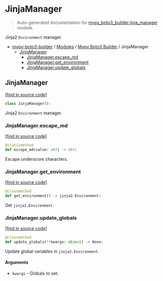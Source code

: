 # JinjaManager

> Auto-generated documentation for [mypy_boto3_builder.jinja_manager](https://github.com/vemel/mypy_boto3_builder/blob/master/mypy_boto3_builder/jinja_manager.py) module.

Jinja2 `Environment` manager.

- [mypy-boto3-builder](../README.md#mypy_boto3_builder) / [Modules](../MODULES.md#mypy-boto3-builder-modules) / [Mypy Boto3 Builder](index.md#mypy-boto3-builder) / JinjaManager
    - [JinjaManager](#jinjamanager)
        - [JinjaManager.escape_md](#jinjamanagerescape_md)
        - [JinjaManager.get_environment](#jinjamanagerget_environment)
        - [JinjaManager.update_globals](#jinjamanagerupdate_globals)

## JinjaManager

[[find in source code]](https://github.com/vemel/mypy_boto3_builder/blob/master/mypy_boto3_builder/jinja_manager.py#L11)

```python
class JinjaManager():
```

Jinja2 `Environment` manager.

### JinjaManager.escape_md

[[find in source code]](https://github.com/vemel/mypy_boto3_builder/blob/master/mypy_boto3_builder/jinja_manager.py#L31)

```python
@staticmethod
def escape_md(value: str) -> str:
```

Escape underscore characters.

### JinjaManager.get_environment

[[find in source code]](https://github.com/vemel/mypy_boto3_builder/blob/master/mypy_boto3_builder/jinja_manager.py#L38)

```python
@classmethod
def get_environment() -> jinja2.Environment:
```

Get `jinja2.Environment`.

### JinjaManager.update_globals

[[find in source code]](https://github.com/vemel/mypy_boto3_builder/blob/master/mypy_boto3_builder/jinja_manager.py#L21)

```python
@classmethod
def update_globals(**kwargs: object) -> None:
```

Update global variables in `jinja2.Environment`.

#### Arguments

- `kwargs` - Globals to set.
